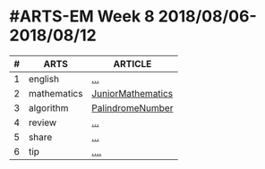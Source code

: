 #ARTS-EM Week 8 2018/08/06-2018/08/12
=================================

| # | ARTS | ARTICLE |
|---| ----- | ---------- |
|1|english|[...](../english/)|
|2|mathematics|[JuniorMathematics](../mathematics/week8-7年级下.md)|
|3|algorithm|[PalindromeNumber](../algorithm/src/PalindromeNumber.java)|
|4|review|[...]()|
|5|share|[...](../share/c_programing_language/)|
|6|tip|[....](../tip/EffectiveJava/)|


